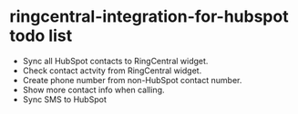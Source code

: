 # ringcentral-integration-for-hubspot todo list

- Sync all HubSpot contacts to RingCentral widget.
- Check contact actvity from RingCentral widget.
- Create phone number from non-HubSpot contact number.
- Show more contact info when calling.
- Sync SMS to HubSpot
